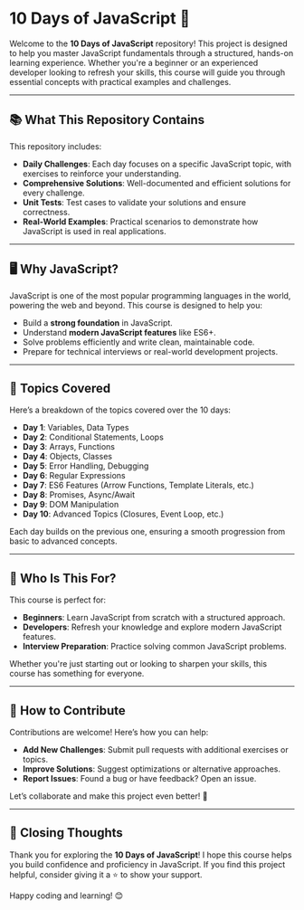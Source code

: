 # 10 Days of JavaScript 🚀

Welcome to the **10 Days of JavaScript** repository! This project is designed to help you master JavaScript fundamentals through a structured, hands-on learning experience. Whether you're a beginner or an experienced developer looking to refresh your skills, this course will guide you through essential concepts with practical examples and challenges.

---

## 📚 What This Repository Contains

This repository includes:

- **Daily Challenges**: Each day focuses on a specific JavaScript topic, with exercises to reinforce your understanding.
- **Comprehensive Solutions**: Well-documented and efficient solutions for every challenge.
- **Unit Tests**: Test cases to validate your solutions and ensure correctness.
- **Real-World Examples**: Practical scenarios to demonstrate how JavaScript is used in real applications.

---

## 🖥️ Why JavaScript?

JavaScript is one of the most popular programming languages in the world, powering the web and beyond. This course is designed to help you:

- Build a **strong foundation** in JavaScript.
- Understand **modern JavaScript features** like ES6+.
- Solve problems efficiently and write clean, maintainable code.
- Prepare for technical interviews or real-world development projects.

---

## 📅 Topics Covered

Here’s a breakdown of the topics covered over the 10 days:

- **Day 1**: Variables, Data Types
- **Day 2**: Conditional Statements, Loops
- **Day 3**: Arrays, Functions
- **Day 4**: Objects, Classes
- **Day 5**: Error Handling, Debugging
- **Day 6**: Regular Expressions
- **Day 7**: ES6 Features (Arrow Functions, Template Literals, etc.)
- **Day 8**: Promises, Async/Await
- **Day 9**: DOM Manipulation
- **Day 10**: Advanced Topics (Closures, Event Loop, etc.)

Each day builds on the previous one, ensuring a smooth progression from basic to advanced concepts.

---

## 🎯 Who Is This For?

This course is perfect for:

- **Beginners**: Learn JavaScript from scratch with a structured approach.
- **Developers**: Refresh your knowledge and explore modern JavaScript features.
- **Interview Preparation**: Practice solving common JavaScript problems.

Whether you're just starting out or looking to sharpen your skills, this course has something for everyone.

---

## 🤝 How to Contribute

Contributions are welcome! Here’s how you can help:

- **Add New Challenges**: Submit pull requests with additional exercises or topics.
- **Improve Solutions**: Suggest optimizations or alternative approaches.
- **Report Issues**: Found a bug or have feedback? Open an issue.

Let’s collaborate and make this project even better! 🙌

---

## 🌟 Closing Thoughts

Thank you for exploring the **10 Days of JavaScript**! I hope this course helps you build confidence and proficiency in JavaScript. If you find this project helpful, consider giving it a ⭐ to show your support.

Happy coding and learning! 😊